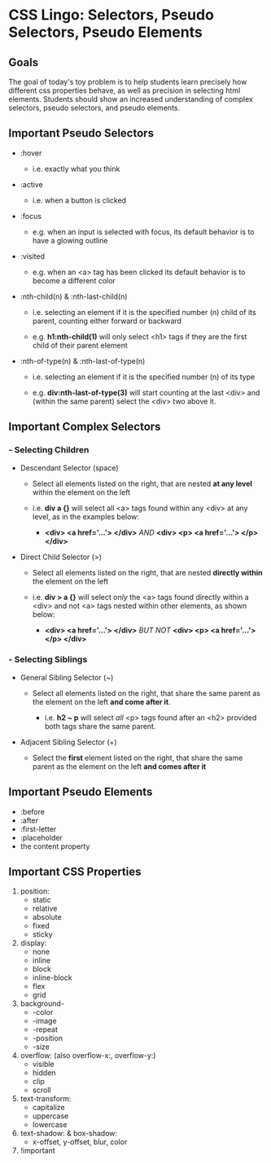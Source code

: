 # CSS Lingo: Selectors, Pseudo Selectors, Pseudo Elements

## Goals

The goal of today's toy problem is to help students learn precisely how different css properties behave, as well as precision in selecting html elements. Students should show an increased understanding of complex selectors, pseudo selectors, and pseudo elements.

## Important Pseudo Selectors

- :hover

  - i.e. exactly what you think

- :active

  - i.e. when a button is clicked

- :focus

  - e.g. when an input is selected with focus, its default behavior is to have a glowing outline

- :visited

  - e.g. when an \<a\> tag has been clicked its default behavior is to become a different color

- :nth-child(n) & :nth-last-child(n)

  - i.e. selecting an element if it is the specified number (n) child of its parent, counting either forward or backward

  - e.g. **h1:nth-child(1)** will only select \<h1\> tags if they are the first child of their parent element

- :nth-of-type(n) & :nth-last-of-type(n)

  - i.e. selecting an element if it is the specified number (n) of its type

  - e.g. **div:nth-last-of-type(3)** will start counting at the last \<div\> and (within the same parent) select the \<div\> two above it.

## Important Complex Selectors

### - Selecting Children

  - Descendant Selector (space)

    - Select all elements listed on the right, that are nested **at any level** within the element on the left

    - i.e. **div a {}** will select all \<a\> tags found within any \<div\> at any level, as in the examples below:

      - **\<div\> \<a href='...'\> \</div\>** *AND* **\<div\> \<p\> \<a href='...'\> \</p\> \</div\>**

  - Direct Child Selector (>)

    - Select all elements listed on the right, that are nested **directly within** the element on the left

    - i.e. **div > a {}** will select *only* the \<a\> tags found directly within a \<div\> and not \<a\> tags nested within other elements, as shown below:

      - **\<div\> \<a href='...'\> \</div\>** *BUT NOT* **\<div\> \<p\> \<a href='...'\> \</p\> \</div\>**

### - Selecting Siblings

  - General Sibling Selector (~)

    - Select all elements listed on the right, that share the same parent as the element on the left **and come after it**.

      - i.e. **h2 ~ p** will select *all* \<p\> tags found after an \<h2\> provided both tags share the same parent.

  - Adjacent Sibling Selector (+)

    - Select the **first** element listed on the right, that share the same parent as the element on the left **and comes after it**

## Important Pseudo Elements

- :before
- :after
- :first-letter
- :placeholder
- the content property

## Important CSS Properties

1. position:
    - static
    - relative
    - absolute
    - fixed
    - sticky
2. display:
    - none
    - inline
    - block
    - inline-block
    - flex
    - grid
3. background-
    - -color
    - -image
    - -repeat
    - -position
    - -size
4. overflow: (also overflow-x:, overflow-y:)
    - visible
    - hidden
    - clip
    - scroll
5. text-transform:
    - capitalize
    - uppercase
    - lowercase
6. text-shadow: & box-shadow:
    - x-offset, y-offset, blur, color
7. !important
